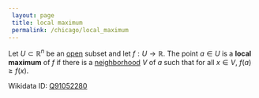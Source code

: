 ```yaml
---
 layout: page
 title: local maximum
 permalink: /chicago/local_maximum
---
```

Let $U\subset\mathbb R^n$ be an [open](https://defsmath.github.io/DefsMath/open) subset and let $f:U\to\mathbb R$. The point $a \in U$ is a **local maximum** of $f$  if there is a [neighborhood](https://defsmath.github.io/DefsMath/neighborhood) $V$ of $a$ such that for all $x \in V$, $f(a)\geq f(x)$.

Wikidata ID: [Q91052280](https://www.wikidata.org/wiki/Q91052280)